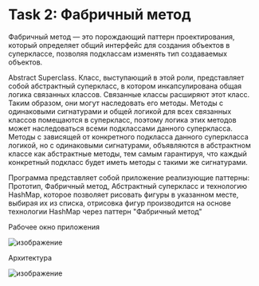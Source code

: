 # Task 2: Фабричный метод

Фабричный метод — это порождающий паттерн проектирования, который определяет общий интерфейс для создания объектов в суперклассе, позволяя подклассам изменять тип создаваемых объектов.

Abstract Superclass. Класс, выступающий в этой роли, представляет собой абстрактный суперкласс, в котором инкапсулирована общая логика связанных классов. Связанные классы расширяют этот класс. Таким образом, они могут наследовать его методы. Методы с одинаковыми сигнатурами и общей логикой для всех связанных классов помещаются в суперкласс, поэтому логика этих методов может наследоваться всеми подклассами данного суперкласса. Методы с зависящей от конкретного подкласса данного суперкласса логикой, но с одинаковыми сигнатурами, объявляются в абстрактном классе как абстрактные методы, тем самым гарантируя, что каждый конкретный подкласс будет иметь методы с такими же сигнатурами.

Программа представляет собой приложение реализующие паттерны: Прототип, Фабричный метод, Абстрактный суперкласс и технологию HashMap, которое позволяет рисовать фигуры в указанном месте, выбирая их из списка, отрисовка фигур производится на основе технологии HashMap через паттерн "Фабричный метод"

Рабочее окно приложения

![изображение](https://user-images.githubusercontent.com/83115120/233290590-a5fb4644-caa1-4f65-a3d8-72e4e5a7905f.png)

Архитектура

![изображение](https://user-images.githubusercontent.com/83115120/233290681-a74bcce4-e53e-4154-a9ac-97c4059ff6bd.png)
